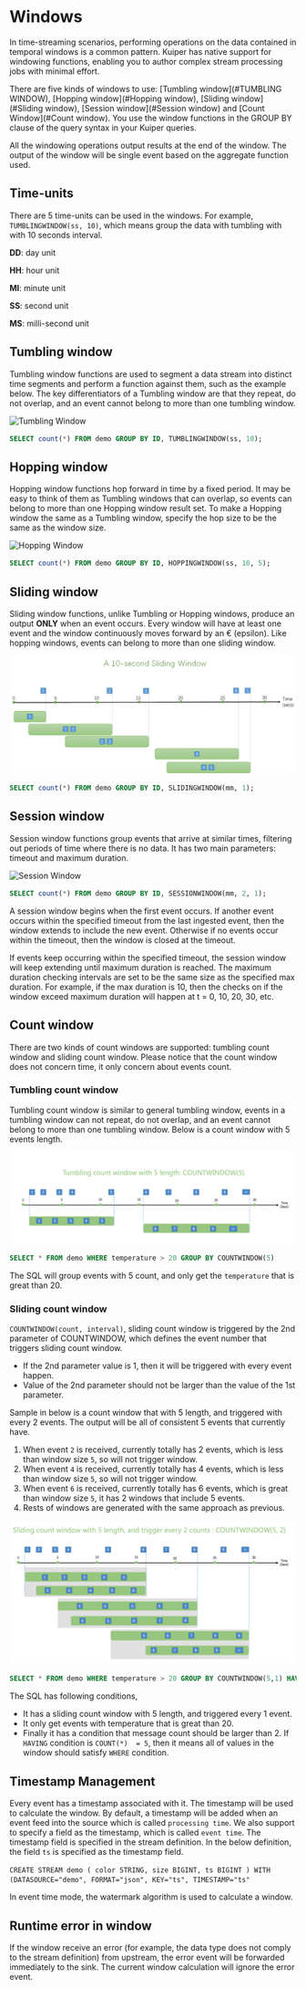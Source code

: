 # Windows

In time-streaming scenarios, performing operations on the data contained in temporal windows is a common pattern. Kuiper has native support for windowing functions, enabling you to author complex stream processing jobs with minimal effort.

There are five kinds of windows to use: [Tumbling window](#TUMBLING WINDOW), [Hopping window](#Hopping window), [Sliding window](#Sliding window), [Session window](#Session window) and [Count Window](#Count window). You use the window functions in the GROUP BY clause of the query syntax in your Kuiper queries. 

All the windowing operations output results at the end of the window. The output of the window will be single event based on the aggregate function used. 

## Time-units

There are 5 time-units can be used in the windows. For example, ``TUMBLINGWINDOW(ss, 10)``, which means group the data with tumbling with with 10  seconds interval.

**DD**: day unit

**HH**: hour unit

**MI**: minute unit

**SS**: second unit

**MS**: milli-second unit

## Tumbling window

Tumbling window functions are used to segment a data stream into distinct time segments and perform a function against them, such as the example below. The key differentiators of a Tumbling window are that they repeat, do not overlap, and an event cannot belong to more than one tumbling window.

![Tumbling Window](resources/tumblingWindow.png)

```sql
SELECT count(*) FROM demo GROUP BY ID, TUMBLINGWINDOW(ss, 10);
```

## Hopping window

Hopping window functions hop forward in time by a fixed period. It may be easy to think of them as Tumbling windows that can overlap, so events can belong to more than one Hopping window result set. To make a Hopping window the same as a Tumbling window, specify the hop size to be the same as the window size.

![Hopping Window](resources/hoppingWindow.png)


```sql
SELECT count(*) FROM demo GROUP BY ID, HOPPINGWINDOW(ss, 10, 5);
```



## Sliding window

Sliding window functions, unlike Tumbling or Hopping windows, produce an output **ONLY** when an event occurs. Every window will have at least one event and the window continuously moves forward by an € (epsilon). Like hopping windows, events can belong to more than one sliding window.

![Sliding Window](resources/slidingWindow.png)


```sql
SELECT count(*) FROM demo GROUP BY ID, SLIDINGWINDOW(mm, 1);
```



## Session window

Session window functions group events that arrive at similar times, filtering out periods of time where there is no data. It has two main parameters: timeout and maximum duration.

![Session Window](resources/sessionWindow.png)


```sql
SELECT count(*) FROM demo GROUP BY ID, SESSIONWINDOW(mm, 2, 1);
```



A session window begins when the first event occurs. If another event occurs within the specified timeout from the last ingested event, then the window extends to include the new event. Otherwise if no events occur within the timeout, then the window is closed at the timeout.

If events keep occurring within the specified timeout, the session window will keep extending until maximum duration is reached. The maximum duration checking intervals are set to be the same size as the specified max duration. For example, if the max duration is 10, then the checks on if the window exceed maximum duration will happen at t = 0, 10, 20, 30, etc.

## Count window

There are two kinds of count windows are supported:  tumbling count window and sliding count window. Please notice that the count window does not concern time, it only concern about events count.

### Tumbling count window

Tumbling count window is similar to general tumbling window, events in a tumbling window can not repeat, do not overlap, and an event cannot belong to more than one tumbling window. Below is a count window with 5 events length. 

![](resources/tumbling_count_window.png)

```sql
SELECT * FROM demo WHERE temperature > 20 GROUP BY COUNTWINDOW(5)
```

The SQL will group events with 5 count, and only get the `temperature` that is great than 20. 

### Sliding count window

`COUNTWINDOW(count, interval)`, sliding count window is triggered by the 2nd parameter of COUNTWINDOW, which defines the event number that triggers sliding count window.

- If the 2nd parameter value is 1, then it will be triggered with every event happen.
- Value of the 2nd parameter should not be larger than the value of the 1st parameter. 

Sample in below is a count window that with 5 length, and triggered with every 2 events. The output will be all of consistent 5 events that currently have.

1. When event `2` is received, currently totally has 2 events, which is less than window size `5`,  so will not trigger window.
2. When event `4` is received, currently totally has 4 events, which is less than window size `5`,  so will not trigger window.
3. When event `6` is received, currently totally has 6 events, which is great than window size `5`,  it has 2 windows that include 5 events.
4. Rests of windows are generated with the same approach as previous.

![](resources/sliding_count_window.png)

```sql
SELECT * FROM demo WHERE temperature > 20 GROUP BY COUNTWINDOW(5,1) HAVING COUNT(*) > 2
```

The SQL has following conditions,

- It has a sliding count window with 5 length, and triggered every 1 event.
- It only get events with temperature that is great than 20.
- Finally it has a condition that message count should be larger than 2. If `HAVING` condition is `COUNT(*)  = 5`, then it means all of values in the window should satisfy `WHERE` condition.

## Timestamp Management

Every event has a timestamp associated with it. The timestamp will be used to calculate the window. By default, a timestamp will be added when an event feed into the source which is called `processing time`. We also support to specify a field as the timestamp, which is called `event time`. The timestamp field is specified in the stream definition. In the below definition, the field `ts` is specified as the timestamp field.

``
CREATE STREAM demo (
					color STRING,
					size BIGINT,
					ts BIGINT
				) WITH (DATASOURCE="demo", FORMAT="json", KEY="ts", TIMESTAMP="ts"
``

In event time mode, the watermark algorithm is used to calculate a window.

## Runtime error in window
If the window receive an error (for example, the data type does not comply to the stream definition) from upstream, the error event will be forwarded immediately to the sink. The current window calculation will ignore the error event.